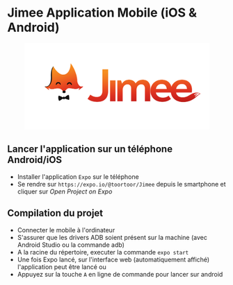 # Jimee Application Mobile (iOS & Android)

<p align="center">
  <img src="assets/images/jimee.jpg" height="200">
</p>

## Lancer l'application sur un téléphone Android/iOS

- Installer l'application `Expo` sur le téléphone
- Se rendre sur `https://expo.io/@toortoor/Jimee` depuis le smartphone et cliquer sur *Open Project on Expo*

## Compilation du projet

- Connecter le mobile à l'ordinateur
- S'assurer que les drivers ADB soient présent sur la machine (avec Android Studio ou la commande adb)
- A la racine du répertoire, executer la commande `expo start`
- Une fois Expo lancé, sur l'interface web (automatiquement affiché) l'application peut être lancé
ou
- Appuyez sur la touche `A` en ligne de commande pour lancer sur android
